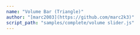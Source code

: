 ```yaml
---
name: "Volume Bar (Triangle)"
author: "[marc2003](https://github.com/marc2k3)"
script_path: "samples/complete/volume slider.js"
---
```

